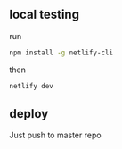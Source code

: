 ## local testing

run
```sh
npm install -g netlify-cli
```
then

```sh
netlify dev
```

## deploy 

Just push to master repo